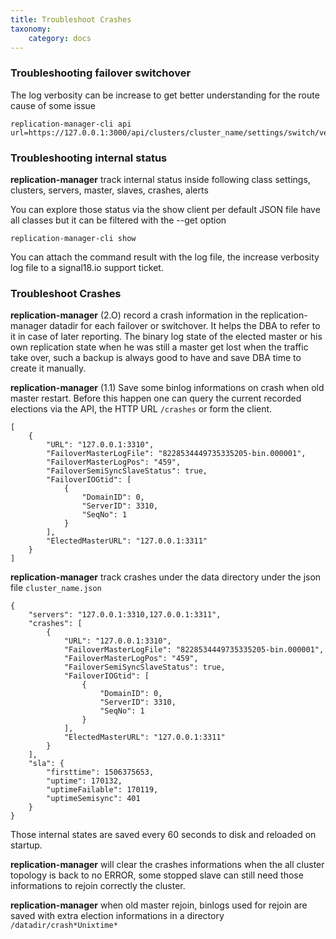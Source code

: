 ```yaml
---
title: Troubleshoot Crashes
taxonomy:
    category: docs
---
```


### Troubleshooting failover switchover

The log verbosity can be increase to get better understanding for the route cause of some issue
```
replication-manager-cli api  url=https://127.0.0.1:3000/api/clusters/cluster_name/settings/switch/verbosity
```

### Troubleshooting internal status

**replication-manager** track internal status inside following class settings, clusters, servers, master, slaves, crashes, alerts

You can explore those status via the show client per default JSON file have all classes but it can be filtered with the --get option  

```
replication-manager-cli show
```

You can attach the command result with the log file, the increase verbosity log file  to a signal18.io support ticket.  

### Troubleshoot Crashes

**replication-manager** (2.O) record a crash information in the replication-manager datadir for each failover or switchover. It helps the DBA to refer to it in case of later reporting. The binary log state of the elected master or his own replication state when he was still a master get lost when the traffic take over, such a backup is always good to have and save DBA time to create it manually.  

**replication-manager** (1.1) Save some binlog informations on crash when old master restart.
Before this happen one can query the current recorded elections via the API, the HTTP URL `/crashes` or form the client.
```
[
	{
		"URL": "127.0.0.1:3310",
		"FailoverMasterLogFile": "8228534449735335205-bin.000001",
		"FailoverMasterLogPos": "459",
		"FailoverSemiSyncSlaveStatus": true,
		"FailoverIOGtid": [
			{
				"DomainID": 0,
				"ServerID": 3310,
				"SeqNo": 1
			}
		],
		"ElectedMasterURL": "127.0.0.1:3311"
	}
]
```  

**replication-manager**  track  crashes under the data directory under the json file `cluster_name.json`

```
{
	"servers": "127.0.0.1:3310,127.0.0.1:3311",
	"crashes": [
		{
			"URL": "127.0.0.1:3310",
			"FailoverMasterLogFile": "8228534449735335205-bin.000001",
			"FailoverMasterLogPos": "459",
			"FailoverSemiSyncSlaveStatus": true,
			"FailoverIOGtid": [
				{
					"DomainID": 0,
					"ServerID": 3310,
					"SeqNo": 1
				}
			],
			"ElectedMasterURL": "127.0.0.1:3311"
		}
	],
	"sla": {
		"firsttime": 1506375653,
		"uptime": 170132,
		"uptimeFailable": 170119,
		"uptimeSemisync": 401
	}
}
```

Those internal states are saved every 60 seconds to disk and reloaded on startup.

**replication-manager** will clear the crashes informations when the all cluster topology is back to no ERROR, some stopped slave can still need those informations to rejoin correctly the cluster.  

**replication-manager** when old master rejoin,  binlogs used for rejoin are saved with extra election informations in a directory `/datadir/crash*Unixtime*`
